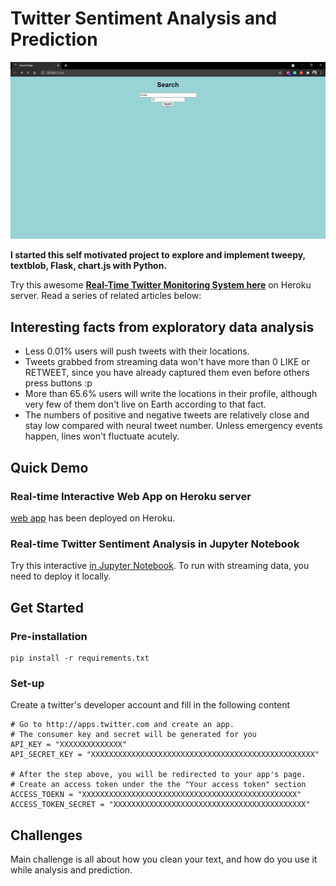 # Twitter Sentiment Analysis and Prediction


[![Web App GIF](static/media/demo.gif)](https://twitter-senti-pred.herokuapp.com)
<br/>

__I started this self motivated project to explore and implement tweepy, textblob, Flask, chart.js with Python.__

Try this awesome __[Real-Time Twitter Monitoring System here](https://twitter-senti-pred.herokuapp.com)__ on Heroku server. Read a series of related articles below:

## Interesting facts from exploratory data analysis
- Less 0.01% users will push tweets with their locations.
- Tweets grabbed from streaming data won't have more than 0 LIKE or RETWEET, since you have already captured them even before others press buttons :p
- More than 65.6% users will write the locations in their profile, although very few of them don't live on Earth according to that fact.
- The numbers of positive and negative tweets are relatively close and stay low compared with neural tweet number. Unless emergency events happen, lines won't fluctuate acutely.

## Quick Demo 

### Real-time Interactive Web App on Heroku server
[web app](https://twitter-senti-pred.herokuapp.com) has been deployed on Heroku.


### Real-time Twitter Sentiment Analysis in Jupyter Notebook
Try this interactive [in Jupyter Notebook](https://github.com/YogeshRajgure/Twitter_SentimentAnalysis/blob/master/walkthrough_mini_project_sem5.ipynb). To run with streaming data, you need to deploy it locally.

## Get Started

### Pre-installation
```
pip install -r requirements.txt
```
### Set-up
Create a twitter's developer account and fill in the following content
```
# Go to http://apps.twitter.com and create an app.
# The consumer key and secret will be generated for you
API_KEY = "XXXXXXXXXXXXXX"
API_SECRET_KEY = "XXXXXXXXXXXXXXXXXXXXXXXXXXXXXXXXXXXXXXXXXXXXXXXXXX"

# After the step above, you will be redirected to your app's page.
# Create an access token under the the "Your access token" section
ACCESS_TOEKN = "XXXXXXXXXXXXXXXXXXXXXXXXXXXXXXXXXXXXXXXXXXXXXXXX"
ACCESS_TOKEN_SECRET = "XXXXXXXXXXXXXXXXXXXXXXXXXXXXXXXXXXXXXXXXXXX"
```

## Challenges

Main challenge is all about how you clean your text, and how do you use it while analysis and prediction.
